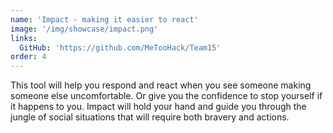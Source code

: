 ```yaml
---
name: 'Impact - making it easier to react'
image: '/img/showcase/impact.png'
links:
  GitHub: 'https://github.com/MeTooHack/Team15'
order: 4
---
```

This tool will help you respond and react when you see someone making someone else uncomfortable. Or give you the confidence to stop yourself if it happens to you.  Impact will hold your hand and guide you through the jungle of social situations that will require both bravery and actions.
